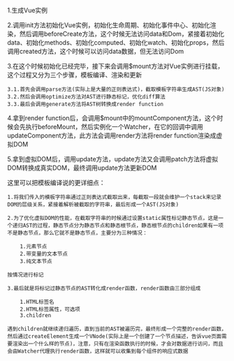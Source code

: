 1.生成Vue实例

2.调用init方法初始化Vue实例，初始化生命周期、初始化事件中心、初始化渲染，然后调用beforeCreate方法，这个时候无法访问data和Dom，紧接着初始化data、初始化methods、初始化computed、初始化watch、初始化props，然后调用created方法，这个时候可以访问data数据，但无法访问Dom

3.在这个时候初始化已经完毕，接下来会调用$mount方法对Vue实例进行挂载，这个过程又分为三个步骤，模板编译、渲染和更新

    3.1.首先会调用parse方法(实际上是大量的正则表达式)，截取模板字符串生成AST(JS对象)
    3.2.然后会调用optimize方法对AST进行静态标记，优化diff算法
    3.3.最后会调用generate方法将AST树转换成render function

4.拿到render function后，会调用$mount中的mountComponent方法，这个时候会先执行beforeMount，然后实例化一个Watcher，在它的回调中调用updateComponent方法，此方法会调用render方法将render function渲染成虚拟DOM

5.拿到虚拟DOM后，调用update方法，update方法又会调用patch方法将虚拟DOM转换成真实DOM，最终调用update方法更新DOM

这里可以把模板编译说的更详细点：

    1.将我们传入的模板字符串通过正则表达式截取出来，每截取一段就会维护一个stack来记录DOM的层级关系，紧接着解析被截取的字符串，最后形成一个AST(JS对象)
    
    2.为了优化虚拟DOM的性能，在截取字符串的时候通过设置static属性标记静态节点，这是一个递归AST的过程，静态节点分为静态节点和静态根节点，静态根节点的children如果有一项不是静态节点，那么它就不是静态节点，主要分为三种情况：
        
        1.元素节点
        2.带变量的文本节点
        3.纯文本节点
    
    按情况进行标记
    
    3.最后就是将标记过静态节点的AST转化成render函数，render函数由三部分组成
        
        1.HTML标签名
        2.HTML标签属性，可选项
        3.children
    
    遇到children就继续递归遍历，直到当前的AST被遍历完，最终形成一个完整的render函数，然后通过createElement生成一个VNode(实际上是一个创建了一个节点描述，告诉vue页面需要渲染出一个什么样的节点)，注意，只有在渲染函数执行的时候，才会对数据进行访问，而且会由Watcher代理执行render函数，这样就可以收集到每个组件的响应式数据